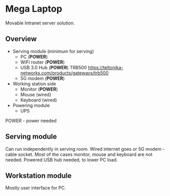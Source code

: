 # Mega Laptop

Movable Intranet server solution.

## Overview

* Serving module (minimum for serving)
    * PC (**POWER**)
    * WiFi router (**POWER**)
    * USB 3.0 Hub (**POWER**) TRB500 https://teltonika-networks.com/products/gateways/trb500
    * 5G modem (**POWER**)
* Working station side
    * Monitor (**POWER**)
    * Mouse (wired)
    * Keyboard (wired)
* Powering module
    * UPS

POWER - power needed

## Serving module

Can run independently in serving room.
Wired internet goes or 5G modem - cable socket.
Most of the cases monitor, mouse and keyboard are not needed.
Powered USB hub needed, to lower PC load.

## Workstation module

Mostly user interface for PC.
